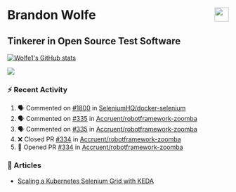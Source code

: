 Brandon Wolfe <a href="https://www.linkedin.com/in/brandon-wolfe1" target="_blank" rel="noreferrer"><img src="https://raw.githubusercontent.com/danielcranney/readme-generator/main/public/icons/socials/linkedin.svg" width="32" height="32" align="right"/></a>
==============================
Tinkerer in Open Source Test Software
-----------------------------

<p align="left"><a href="http://www.github.com/Wolfe1"><img src="https://github-readme-stats.vercel.app/api?username=Wolfe1&show_icons=true&hide=&count_private=true&title_color=0891b2&text_color=ffffff&icon_color=0891b2&bg_color=1c1917&hide_border=true&show_icons=true" alt="Wolfe1's GitHub stats" /></a></p>
<p align="left"><a href="http://www.github.com/Wolfe1"><img src="https://github-readme-streak-stats.herokuapp.com/?user=Wolfe1&stroke=ffffff&background=1c1917&ring=0891b2&fire=0891b2&currStreakNum=ffffff&currStreakLabel=0891b2&sideNums=ffffff&sideLabels=ffffff&dates=ffffff&hide_border=true" /></a></p>

### :zap: Recent Activity
<!--START_SECTION:activity-->
1. 🗣 Commented on [#1800](https://github.com/SeleniumHQ/docker-selenium/issues/1800) in [SeleniumHQ/docker-selenium](https://github.com/SeleniumHQ/docker-selenium)
2. 🗣 Commented on [#335](https://github.com/Accruent/robotframework-zoomba/issues/335) in [Accruent/robotframework-zoomba](https://github.com/Accruent/robotframework-zoomba)
3. 🗣 Commented on [#335](https://github.com/Accruent/robotframework-zoomba/issues/335) in [Accruent/robotframework-zoomba](https://github.com/Accruent/robotframework-zoomba)
4. ❌ Closed PR [#334](https://github.com/Accruent/robotframework-zoomba/pull/334) in [Accruent/robotframework-zoomba](https://github.com/Accruent/robotframework-zoomba)
5. 💪 Opened PR [#334](https://github.com/Accruent/robotframework-zoomba/pull/334) in [Accruent/robotframework-zoomba](https://github.com/Accruent/robotframework-zoomba)
<!--END_SECTION:activity-->

### :newspaper: Articles
- [Scaling a Kubernetes Selenium Grid with KEDA](https://www.linkedin.com/pulse/scaling-kubernetes-selenium-grid-keda-brandon-wolfe)
